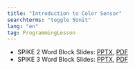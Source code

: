 ```yaml
---
title: "Introduction to Color Sensor"
searchterms: "toggle 5Unit"
lang: "en"
tag: ProgrammingLesson
---
```

 <ul>
 <li class="ng-binding">SPIKE 2 Word Block Slides:
 <a href="ProgrammingLessons/ColorSensor.pptx">PPTX</a>,
 <a href="ProgrammingLessons/ColorSensor.pdf">PDF</a>
 </li>
 <li class="ng-binding">SPIKE 3 Word Block Slides:
 <a href="ProgrammingLessons/SP3ColorSensor.pptx">PPTX</a>,
 <a href="ProgrammingLessons/SP3ColorSensor.pdf">PDF</a>
 </li>

 </ul>

